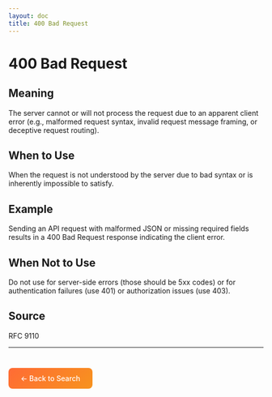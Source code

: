 ```yaml
---
layout: doc
title: 400 Bad Request
---
```


# 400 Bad Request

## Meaning

The server cannot or will not process the request due to an apparent client error (e.g., malformed request syntax, invalid request message framing, or deceptive request routing).

## When to Use

When the request is not understood by the server due to bad syntax or is inherently impossible to satisfy.

## Example

Sending an API request with malformed JSON or missing required fields results in a 400 Bad Request response indicating the client error.

## When Not to Use

Do not use for server-side errors (those should be 5xx codes) or for authentication failures (use 401) or authorization issues (use 403).

## Source

RFC 9110

---

<div style="margin-top: 40px;">
  <a href="/" style="display: inline-block; padding: 12px 24px; background: linear-gradient(135deg, #ff6b35, #f7931e); color: white; text-decoration: none; border-radius: 8px; font-weight: 500;">← Back to Search</a>
</div>
